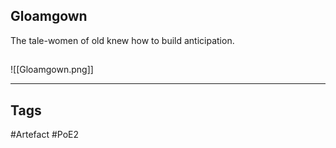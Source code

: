 ## Gloamgown
The tale-women of old knew how to build anticipation.
##
![[Gloamgown.png]]

---
## Tags
#Artefact
#PoE2